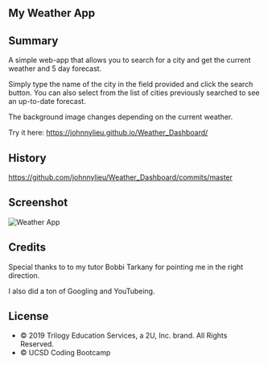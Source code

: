 ## My Weather App

## Summary

A simple web-app that allows you to search for a city and get the current weather and 5 day forecast.

Simply type the name of the city in the field provided and click the search button.
You can also select from the list of cities previously searched to see an up-to-date forecast.

The background image changes depending on the current weather.

Try it here: https://johnnylieu.github.io/Weather_Dashboard/

## History

https://github.com/johnnylieu/Weather_Dashboard/commits/master

## Screenshot

![Weather App](screenshot.png)

## Credits
Special thanks to to my tutor Bobbi Tarkany for pointing me in the right direction.

I also did a ton of Googling and YouTubeing.

## License
 
* © 2019 Trilogy Education Services, a 2U, Inc. brand. All Rights Reserved.
* © UCSD Coding Bootcamp
